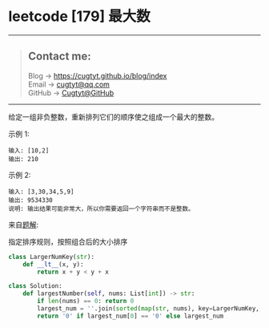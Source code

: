 # leetcode [179] 最大数

---
> ## Contact me:
> Blog -> <https://cugtyt.github.io/blog/index>  
> Email -> <cugtyt@qq.com>  
> GitHub -> [Cugtyt@GitHub](https://github.com/Cugtyt)

---

给定一组非负整数，重新排列它们的顺序使之组成一个最大的整数。

示例 1:
```
输入: [10,2]
输出: 210
```
示例 2:
```
输入: [3,30,34,5,9]
输出: 9534330
说明: 输出结果可能非常大，所以你需要返回一个字符串而不是整数。
```

来自[题解](https://leetcode-cn.com/problems/largest-number/solution/zui-da-shu-by-leetcode/):

指定排序规则，按照组合后的大小排序

``` python
class LargerNumKey(str):
    def __lt__(x, y):
        return x + y < y + x

class Solution:
    def largestNumber(self, nums: List[int]) -> str:
        if len(nums) == 0: return 0
        largest_num = ''.join(sorted(map(str, nums), key=LargerNumKey, reverse=True))
        return '0' if largest_num[0] == '0' else largest_num
```